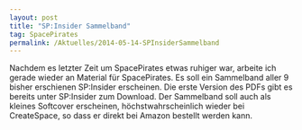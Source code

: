 ```yaml
---
layout: post
title: "SP:Insider Sammelband"
tag: SpacePirates
permalink: /Aktuelles/2014-05-14-SPInsiderSammelband
---
```


Nachdem es letzter Zeit um SpacePirates etwas ruhiger war, arbeite ich gerade wieder an Material für SpacePirates. Es soll ein Sammelband aller 9 bisher erschienen SP:Insider erscheinen. Die erste Version des PDFs gibt es bereits unter SP:Insider zum Download. Der Sammelband soll auch als kleines Softcover erscheinen, höchstwahrscheinlich wieder bei CreateSpace, so dass er direkt bei Amazon bestellt werden kann.


